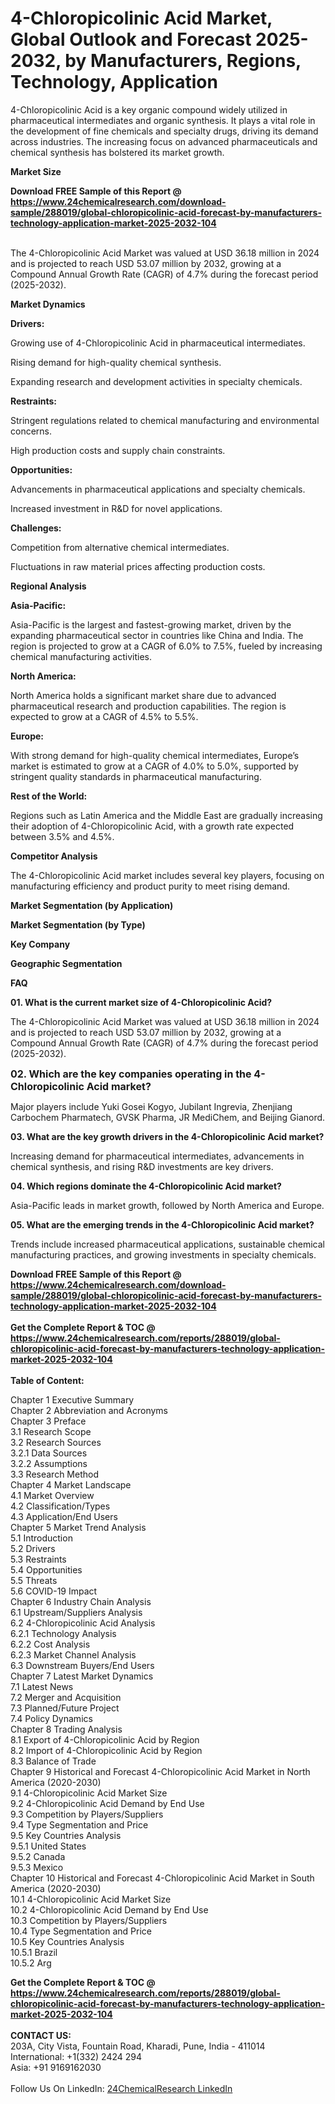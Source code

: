 <h1>4-Chloropicolinic Acid Market, Global Outlook and Forecast 2025-2032, by Manufacturers, Regions, Technology, Application</h1><p>4-Chloropicolinic Acid is a key organic compound widely utilized in pharmaceutical intermediates and organic synthesis. It plays a vital role in the development of fine chemicals and specialty drugs, driving its demand across industries. The increasing focus on advanced pharmaceuticals and chemical synthesis has bolstered its market growth.</p><p>
<strong>Market Size</strong></p><p>
</p><div><b>Download FREE Sample of this Report @ 
            <a href="https://www.24chemicalresearch.com/download-sample/288019/global-chloropicolinic-acid-forecast-by-manufacturers-technology-application-market-2025-2032-104">
            https://www.24chemicalresearch.com/download-sample/288019/global-chloropicolinic-acid-forecast-by-manufacturers-technology-application-market-2025-2032-104</a></b></div><br><p>The 4-Chloropicolinic Acid Market was valued at USD 36.18 million in 2024 and is projected to reach USD 53.07 million by 2032, growing at a Compound Annual Growth Rate (CAGR) of 4.7% during the forecast period (2025-2032).</p><p>
</p><p></p><p>
<strong>Market Dynamics</strong></p><p>
<strong>Drivers:</strong></p><p>
</p><p>Growing use of 4-Chloropicolinic Acid in pharmaceutical intermediates.</p><p>Rising demand for high-quality chemical synthesis.</p><p>Expanding research and development activities in specialty chemicals.</p><p>
<strong>Restraints:</strong></p><p>
</p><p>Stringent regulations related to chemical manufacturing and environmental concerns.</p><p>High production costs and supply chain constraints.</p><p>
<strong>Opportunities:</strong></p><p>
</p><p>Advancements in pharmaceutical applications and specialty chemicals.</p><p>Increased investment in R&amp;D for novel applications.</p><p>
<strong>Challenges:</strong></p><p>
</p><p>Competition from alternative chemical intermediates.</p><p>Fluctuations in raw material prices affecting production costs.</p><p>
<strong>Regional Analysis</strong></p><p>
<strong>Asia-Pacific:</strong></p><p>
</p><p>Asia-Pacific is the largest and fastest-growing market, driven by the expanding pharmaceutical sector in countries like China and India. The region is projected to grow at a CAGR of 6.0% to 7.5%, fueled by increasing chemical manufacturing activities.</p><p>
<strong>North America:</strong></p><p>
</p><p>North America holds a significant market share due to advanced pharmaceutical research and production capabilities. The region is expected to grow at a CAGR of 4.5% to 5.5%.</p><p>
<strong>Europe:</strong></p><p>
</p><p>With strong demand for high-quality chemical intermediates, Europe’s market is estimated to grow at a CAGR of 4.0% to 5.0%, supported by stringent quality standards in pharmaceutical manufacturing.</p><p>
<strong>Rest of the World:</strong></p><p>
</p><p>Regions such as Latin America and the Middle East are gradually increasing their adoption of 4-Chloropicolinic Acid, with a growth rate expected between 3.5% and 4.5%.</p><p>
<strong>Competitor Analysis</strong></p><p>
</p><p>The 4-Chloropicolinic Acid market includes several key players, focusing on manufacturing efficiency and product purity to meet rising demand.</p><p>
</p><p>
<strong>Market Segmentation (by Application)</strong></p><p>
</p><p>
<strong>Market Segmentation (by Type)</strong></p><p>
</p><p>
<strong>Key Company</strong></p><p>
</p><p>
<strong>Geographic Segmentation</strong></p><p>
</p><p>
<strong>FAQ</strong></p><p>
<strong>01. What is the current market size of 4-Chloropicolinic Acid?</strong></p><p>
</p><p>The 4-Chloropicolinic Acid Market was valued at USD 36.18 million in 2024 and is projected to reach USD 53.07 million by 2032, growing at a Compound Annual Growth Rate (CAGR) of 4.7% during the forecast period (2025-2032).</p><p>
</p><p><strong style="font-size:16px">02. Which are the key companies operating in the 4-Chloropicolinic Acid market?</strong></p><p>
</p><p>Major players include Yuki Gosei Kogyo, Jubilant Ingrevia, Zhenjiang Carbochem Pharmatech, GVSK Pharma, JR MediChem, and Beijing Gianord.</p><p>
<strong>03. What are the key growth drivers in the 4-Chloropicolinic Acid market?</strong></p><p>
</p><p>Increasing demand for pharmaceutical intermediates, advancements in chemical synthesis, and rising R&amp;D investments are key drivers.</p><p>
<strong>04. Which regions dominate the 4-Chloropicolinic Acid market?</strong></p><p>
</p><p>Asia-Pacific leads in market growth, followed by North America and Europe.</p><p>
<strong>05. What are the emerging trends in the 4-Chloropicolinic Acid market?</strong></p><p>
</p><p>Trends include increased pharmaceutical applications, sustainable chemical manufacturing practices, and growing investments in specialty chemicals.</p><div><b>Download FREE Sample of this Report @ 
            <a href="https://www.24chemicalresearch.com/download-sample/288019/global-chloropicolinic-acid-forecast-by-manufacturers-technology-application-market-2025-2032-104">
            https://www.24chemicalresearch.com/download-sample/288019/global-chloropicolinic-acid-forecast-by-manufacturers-technology-application-market-2025-2032-104</a></b></div><br><div><b>Get the Complete Report & TOC @ 
            <a href="https://www.24chemicalresearch.com/reports/288019/global-chloropicolinic-acid-forecast-by-manufacturers-technology-application-market-2025-2032-104">
            https://www.24chemicalresearch.com/reports/288019/global-chloropicolinic-acid-forecast-by-manufacturers-technology-application-market-2025-2032-104</a></b></div><br>
            <b>Table of Content:</b><p>Chapter 1 Executive Summary<br />
Chapter 2 Abbreviation and Acronyms<br />
Chapter 3 Preface<br />
3.1 Research Scope<br />
3.2 Research Sources<br />
3.2.1 Data Sources<br />
3.2.2 Assumptions<br />
3.3 Research Method<br />
Chapter 4 Market Landscape<br />
4.1 Market Overview<br />
4.2 Classification/Types<br />
4.3 Application/End Users<br />
Chapter 5 Market Trend Analysis<br />
5.1 Introduction<br />
5.2 Drivers<br />
5.3 Restraints<br />
5.4 Opportunities<br />
5.5 Threats<br />
5.6 COVID-19 Impact<br />
Chapter 6 Industry Chain Analysis<br />
6.1 Upstream/Suppliers Analysis<br />
6.2 4-Chloropicolinic Acid Analysis<br />
6.2.1 Technology Analysis<br />
6.2.2 Cost Analysis<br />
6.2.3 Market Channel Analysis<br />
6.3 Downstream Buyers/End Users<br />
Chapter 7 Latest Market Dynamics<br />
7.1 Latest News<br />
7.2 Merger and Acquisition<br />
7.3 Planned/Future Project<br />
7.4 Policy Dynamics<br />
Chapter 8 Trading Analysis<br />
8.1 Export of 4-Chloropicolinic Acid by Region<br />
8.2 Import of 4-Chloropicolinic Acid by Region<br />
8.3 Balance of Trade<br />
Chapter 9 Historical and Forecast 4-Chloropicolinic Acid Market in North America (2020-2030)<br />
9.1 4-Chloropicolinic Acid Market Size<br />
9.2 4-Chloropicolinic Acid Demand by End Use<br />
9.3 Competition by Players/Suppliers<br />
9.4 Type Segmentation and Price<br />
9.5 Key Countries Analysis<br />
9.5.1 United States<br />
9.5.2 Canada<br />
9.5.3 Mexico<br />
Chapter 10 Historical and Forecast 4-Chloropicolinic Acid Market in South America (2020-2030)<br />
10.1 4-Chloropicolinic Acid Market Size<br />
10.2 4-Chloropicolinic Acid Demand by End Use<br />
10.3 Competition by Players/Suppliers<br />
10.4 Type Segmentation and Price<br />
10.5 Key Countries Analysis<br />
10.5.1 Brazil<br />
10.5.2 Arg</p><div><b>Get the Complete Report & TOC @ 
            <a href="https://www.24chemicalresearch.com/reports/288019/global-chloropicolinic-acid-forecast-by-manufacturers-technology-application-market-2025-2032-104">
            https://www.24chemicalresearch.com/reports/288019/global-chloropicolinic-acid-forecast-by-manufacturers-technology-application-market-2025-2032-104</a></b></div><br><b>CONTACT US:</b><br>
            203A, City Vista, Fountain Road, Kharadi, Pune, India - 411014<br>
            International: +1(332) 2424 294<br>
            Asia: +91 9169162030 <br><br>
            Follow Us On LinkedIn: <a href="https://www.linkedin.com/company/24chemicalresearch/">24ChemicalResearch LinkedIn</a>